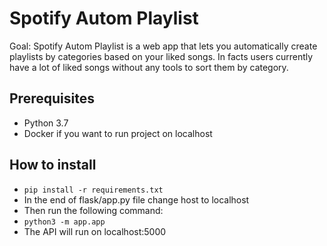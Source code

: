 # Spotify Autom Playlist
Goal: Spotify Autom Playlist is a web app that lets you automatically create playlists by categories based on your liked songs. In facts users currently have a lot of liked songs without any tools to sort them by category.

## Prerequisites
- Python 3.7
- Docker if you want to run project on localhost

## How to install
- `pip install -r requirements.txt`
- In the end of flask/app.py file change host to localhost
- Then run the following command:
- `python3 -m app.app`
- The API will run on localhost:5000
